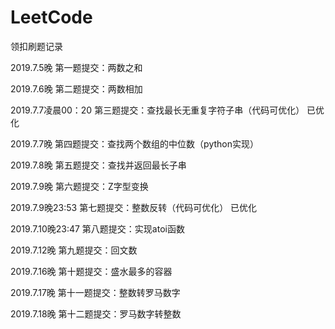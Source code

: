 # LeetCode
领扣刷题记录

2019.7.5晚
  第一题提交：两数之和
  
2019.7.6晚
  第二题提交：两数相加
  
2019.7.7凌晨00：20
  第三题提交：查找最长无重复字符子串（代码可优化）
  已优化
  
2019.7.7晚
  第四题提交：查找两个数组的中位数（python实现）
  
2019.7.8晚
  第五题提交：查找并返回最长子串

2019.7.9晚
  第六题提交：Z字型变换

2019.7.9晚23:53
  第七题提交：整数反转（代码可优化）
  已优化
  
2019.7.10晚23:47
 第八题提交：实现atoi函数


2019.7.12晚
  第九题提交：回文数

2019.7.16晚
  第十题提交：盛水最多的容器

2019.7.17晚
  第十一题提交：整数转罗马数字
  
2019.7.18晚
  第十二题提交：罗马数字转整数

